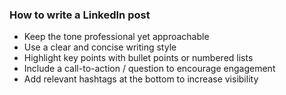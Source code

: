 ### How to write a LinkedIn post
- Keep the tone professional yet approachable
- Use a clear and concise writing style
- Highlight key points with bullet points or numbered lists
- Include a call-to-action / question to encourage engagement
- Add relevant hashtags at the bottom to increase visibility
